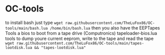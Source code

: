 # OC-tools
to install bash just type
```wget raw.githubusercontent.com/TheLuFox86/OC-tools/main/bash.lua /home/bin/bash.lua```
then you also have the EEPTapes Tools
a bios to boot from a tape drive (Computronics) tapeloader-bios.lua
tools to dump youre current eeprom, write to the tape and read the tape
```wget raw.githubusercontent.com/TheLuFox86/OC-tools/main/tapes-lootdisk.lua && "tapes-lootdisk.lua"```
